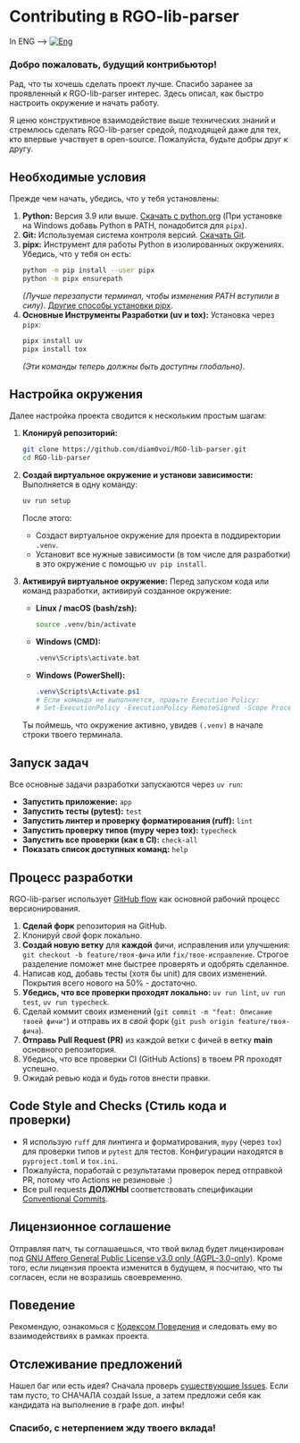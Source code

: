 # Contributing в RGO-lib-parser

In ENG --> [![Eng](https://img.shields.io/badge/lang-en-red.svg?style=flat-square)](https://github.com/diam0voi/RGO-lib-parser/blob/main/CONTRIBUTING.md)



### Добро пожаловать, будущий контрибьютор!

Рад, что ты хочешь сделать проект лучше. Спасибо заранее за проявленный к RGO-lib-parser интерес. Здесь описал, как быстро настроить окружение и начать работу.

Я ценю конструктивное взаимодействие выше технических знаний и стремлюсь сделать RGO-lib-parser средой, подходящей даже для тех, кто впервые участвует в open-source. Пожалуйста, будьте добры друг к другу.

## Необходимые условия

Прежде чем начать, убедись, что у тебя установлены:

1.  **Python:** Версия 3.9 или выше. [Скачать с python.org](https://www.python.org/downloads/) (При установке на Windows добавь Python в PATH, понадобится для `pipx`).
2.  **Git:** Используемая система контроля версий. [Скачать Git](https://git-scm.com/downloads/).
3.  **pipx:** Инструмент для работы Python в изолированных окружениях. Убедись, что у тебя он есть:
    ```bash
    python -m pip install --user pipx
    python -m pipx ensurepath
    ```
    *(Лучше перезапусти терминал, чтобы изменения PATH вступили в силу)*.
    [Другие способы установки pipx](https://pipx.pypa.io/stable/installation/).
4.  **Основные Инструменты Разработки (uv и tox):** Установка через `pipx`:
    ```bash
    pipx install uv
    pipx install tox
    ```
    *(Эти команды теперь должны быть доступны глобально)*.

## Настройка окружения

Далее настройка проекта сводится к нескольким простым шагам:

1.  **Клонируй репозиторий:**
    ```bash
    git clone https://github.com/diam0voi/RGO-lib-parser.git
    cd RGO-lib-parser
    ```

2.  **Создай виртуальное окружение и установи зависимости:**
    Выполняется в одну команду:
    ```bash
    uv run setup
    ```
    После этого:
    *   Создаст виртуальное окружение для проекта в поддиректории `.venv`.
    *   Установит все нужные зависимости (в том числе для разработки) в это окружение с помощью `uv pip install`.

3.  **Активируй виртуальное окружение:**
    Перед запуском кода или команд разработки, активируй созданное окружение:
    *   **Linux / macOS (bash/zsh):**
        ```bash
        source .venv/bin/activate
        ```
    *   **Windows (CMD):**
        ```bat
        .venv\Scripts\activate.bat
        ```
    *   **Windows (PowerShell):**
        ```powershell
        .venv\Scripts\Activate.ps1
        # Если команда не выполняется, правьте Execution Policy:
        # Set-ExecutionPolicy -ExecutionPolicy RemoteSigned -Scope Process
        ```
    Ты поймешь, что окружение активно, увидев `(.venv)` в начале строки твоего терминала.

## Запуск задач

Все основные задачи разработки запускаются через `uv run`:

*   **Запустить приложение:** `app`
*   **Запустить тесты (pytest):** `test`
*   **Запустить линтер и проверку форматирования (ruff):** `lint`
*   **Запустить проверку типов (mypy через tox):** `typecheck`
*   **Запустить все проверки (как в CI):** `check-all`
*   **Показать список доступных команд:** `help`

## Процесс разработки

RGO-lib-parser использует [GitHub flow](https://guides.github.com/introduction/flow/) как основной рабочий процесс версионирования.

1.  **Сделай форк** репозитория на GitHub.
2.  Клонируй *свой* форк локально.
3.  **Создай новую ветку** для __каждой__ фичи, исправления или улучшения: `git checkout -b feature/твоя-фича` или `fix/твое-исправление`. Строгое разделение поможет мне быстрее проверять и одобрять сделанное.
4.  Написав код, добавь тесты (хотя бы unit) для своих изменений. Покрытия всего нового на 50% - достаточно.
5.  **Убедись, что все проверки проходят локально:** `uv run lint`, `uv run test`, `uv run typecheck`.
6.  Сделай коммит своих изменений (`git commit -m "feat: Описание твоей фичи"`) и отправь их в *свой* форк (`git push origin feature/твоя-фича`).
7.  **Отправь Pull Request (PR)** из каждой ветки с фичей в ветку **main** основного репозитория.
8.  Убедись, что все проверки CI (GitHub Actions) в твоем PR проходят успешно.
9.  Ожидай ревью кода и будь готов внести правки.

## Code Style and Checks (Стиль кода и проверки)

*   Я использую `ruff` для линтинга и форматирования, `mypy` (через `tox`) для проверки типов и `pytest` для тестов. Конфигурации находятся в `pyproject.toml` и `tox.ini`.
*   Пожалуйста, поработай с результатами проверок перед отправкой PR, потому что Actions не резиновые :)
*   Все pull requests **ДОЛЖНЫ** соответствовать спецификации [Conventional Commits](https://conventionalcommits.org/).

## Лицензионное соглашение

Отправляя патч, ты соглашаешься, что твой вклад будет лицензирован под [GNU Affero General Public License v3.0 only (AGPL-3.0-only)](LICENSE). Кроме того, если лицензия проекта изменится в будущем, я посчитаю, что ты согласен, если не возразишь своевременно.

## Поведение

Рекомендую, ознакомься с [Кодексом Поведения](CODE_OF_CONDUCT.md) и следовать ему во взаимодействиях в рамках проекта.

## Отслеживание предложений

Нашел баг или есть идея? Сначала проверь [существующие Issues](https://github.com/diam0voi/RGO-lib-parser/issues). Если там пусто, то СНАЧАЛА создай Issue, а затем предложи себя как кандидата на выполнение в графе доп. инфы!

### Спасибо, с нетерпением жду твоего вклада!